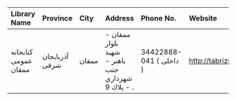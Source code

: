 | Library Name         | Province       | City   | Address                                                                | Phone No.               | Website            |
|:---------------------|:---------------|:-------|:-----------------------------------------------------------------------|:------------------------|:-------------------|
| كتابخانه عمومی ممقان | آذربایجان شرقی | ممقان  | ممقان - بلوار شهيد باهنر - جنب شهرداري - پلاك 9 .                      | 34422888-041 ( داخلی  ) | http://tabrizpl.ir |